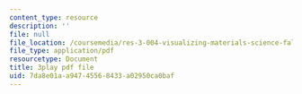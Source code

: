 ```yaml
---
content_type: resource
description: ''
file: null
file_location: /coursemedia/res-3-004-visualizing-materials-science-fall-2017/7da8e01aa94745568433a02950ca0baf_6mndLA1SceA.pdf
file_type: application/pdf
resourcetype: Document
title: 3play pdf file
uid: 7da8e01a-a947-4556-8433-a02950ca0baf
---
```

